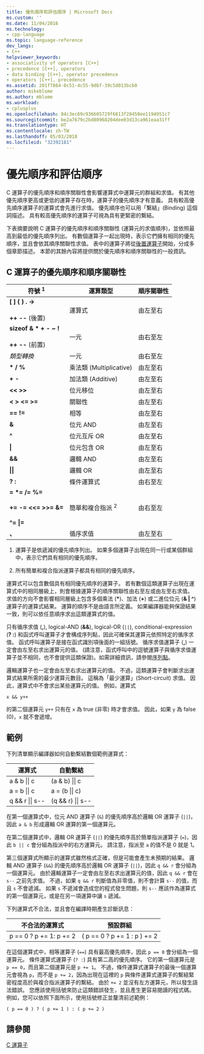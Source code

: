 ```yaml
---
title: 優先順序和評估順序 | Microsoft Docs
ms.custom: ''
ms.date: 11/04/2016
ms.technology:
- cpp-language
ms.topic: language-reference
dev_langs:
- C++
helpviewer_keywords:
- associativity of operators [C++]
- precedence [C++], operators
- data binding [C++], operator precedence
- operators [C++], precedence
ms.assetid: 201f7864-0c51-4c55-9d6f-39c5d013bcb0
author: mikeblome
ms.author: mblome
ms.workload:
- cplusplus
ms.openlocfilehash: 84c3ec69c936605729f6813f28450ee1194951c7
ms.sourcegitcommit: be2a7679c2bd80968204dee03d13ca961eaa31ff
ms.translationtype: HT
ms.contentlocale: zh-TW
ms.lasthandoff: 05/03/2018
ms.locfileid: "32392181"
---
```

# <a name="precedence-and-order-of-evaluation"></a>優先順序和評估順序
C 運算子的優先順序和順序關聯性會影響運算式中運算元的群組和求值。 有其他優先順序更高或更低的運算子存在時，運算子的優先順序才有意義。 具有較高優先順序運算子的運算式會先進行求值。 優先順序也可以用「繫結」(Binding) 這個詞描述。 具有較高優先順序的運算子可視為具有更緊密的繫結。  
  
 下表摘要說明 C 運算子的優先順序和順序關聯性 (運算元的求值順序)，並依照最高到最低的優先順序列出。 有數個運算子一起出現時，表示它們擁有相同的優先順序，並且會依其順序關聯性求值。 表中的運算子將從[後置運算子](../c-language/postfix-operators.md)開始，分成多個章節描述。 本節的其餘內容將提供關於優先順序和順序關聯性的一般資訊。  
  
## <a name="precedence-and-associativity-of-c-operators"></a>C 運算子的優先順序和順序關聯性  
  
|符號 <sup>1</sup>|運算類型|順序關聯性|  
|-------------|-----------------------|-------------------|  
|**\[ ] ( ) . ->**<br /><br />**++** **--** (後置)|運算式|由左至右|  
**sizeof & \* + - ~ !**<br /><br />**++ --** (前置)|一元|由右至左|  
|*類型轉換*|一元|由右至左|  
|**\* / %**|乘法類 (Multiplicative)|由左至右|  
|**+ -**|加法類 (Additive)|由左至右|  
|**\<\< >>**|位元移位|由左至右|  
|**\< > \<= >=**|關聯性|由左至右|  
|**== !=**|相等|由左至右|  
|**&**|位元 AND|由左至右|  
|**^**|位元互斥 OR|由左至右|  
|**&#124;**|位元包含 OR|由左至右|  
|**&&**|邏輯 AND|由左至右|  
|**&#124;&#124;**|邏輯 OR|由左至右|  
|**? :**|條件運算式|由右至左|  
|**= \*= /= %=**<br /><br /> **+= -= \<\<= >>= &=**<br /><br /> **^= &#124;=**|簡單和複合指派 <sup>2</sup>|由右至左|  
|**、**|循序求值|由左至右|  
  
 1. 運算子是依遞減的優先順序列出。 如果多個運算子出現在同一行或某個群組中，表示它們具有相同的優先順序。  
  
 2. 所有簡單和複合指派運算子都具有相同的優先順序。  
  
 運算式可以包含數個具有相同優先順序的運算子。 若有數個這類運算子出現在運算式中的相同層級上，則會根據運算子的順序關聯性由右至左或由左至右求值。 求值的方向不會影響相同層級上包含多個乘法 (**\***)、加法 (**+**) 或二進位位元 (**& &#124; ^**) 運算子的運算式結果。 運算的順序不是由語言所定義。 如果編譯器能夠保證結果一致，則可以依任意順序求出這類運算式的值。  
  
 只有循序求值 (**,**), logical-AND (**&&**), logical-OR (`||`), conditional-expression (**? :**) 和函式呼叫運算子才會構成序列點，因此可確保其運算元依照特定的循序求值。 函式呼叫運算子是接在函式識別項後面的一組括號。 循序求值運算子 (**,**) 一定會由左至右求出運算元的值。 (請注意，函式呼叫中的逗號運算子與循序求值運算子並不相同，也不會提供這類保證)。如需詳細資訊，請參閱[序列點](../c-language/c-sequence-points.md)。  
  
 邏輯運算子也一定會由左至右求出運算元的值。 不過，這類運算子會判斷求出運算式結果所需的最少運算元數目。 這稱為「最少運算」(Short-circuit) 求值。 因此，運算式中不會求出某些運算元的值。 例如，運算式  
  
`x && y++`  
  
 的第二個運算元 `y++` 只有在 `x` 為 true (非零) 時才會求值。 因此，如果 `y` 為 false (0)，`x` 就不會遞增。  
  
## <a name="examples"></a>範例
  
 下列清單顯示編譯器如何自動繫結數個範例運算式：  

|運算式|自動繫結|  
|----------------|-----------------------|  
|a & b &#124;&#124; c|(a & b) &#124;&#124; c|  
|a = b &#124;&#124; c|a = (b &#124;&#124; c)|  
|q && r &#124;&#124; s--|(q && r) &#124;&#124; s--|  

 在第一個運算式中，位元 AND 運算子 (`&`) 的優先順序高於邏輯 OR 運算子 (`||`)，因此 `a & b` 形成邏輯 OR 運算的第一個運算元。  
  
 在第二個運算式中，邏輯 OR 運算子 (`||`) 的優先順序高於簡單指派運算子 (`=`)，因此 `b || c` 會分組為指派中的右方運算元。 請注意，指派至 `a` 的值不是 0 就是 1。  
  
 第三個運算式所顯示的運算式雖然格式正確，但是可能會產生未預期的結果。 邏輯 AND 運算子 (`&&`) 的優先順序高於邏輯 OR 運算子 (`||`)，因此 `q && r` 會分組為一個運算元。 由於邏輯運算子一定會由左至右求出運算元的值，因此 `q && r` 會在 `s--` 之前先求值。 不過，如果 `q && r` 判斷值為非零值，則不會計算 `s--` 的值，而且 `s` 不會遞減。 如果 `s` 不遞減會造成您的程式發生問題，則 `s--` 應該作為運算式的第一個運算元，或是在另一項運算中讓 `s` 遞減。  
  
 下列運算式不合法，並且會在編譯時期產生診斷訊息：  
  
|不合法的運算式|預設群組|  
|------------------------|----------------------|  
|p == 0 ? p += 1: p += 2|( p == 0 ? p += 1 : p ) += 2|  
  
 在這個運算式中，相等運算子 (`==`) 具有最高優先順序，因此 `p == 0` 會分組為一個運算元。 條件運算式運算子 (`? :`) 具有第二高的優先順序。 它的第一個運算元是 `p == 0`，而且第二個運算元是 `p += 1`。 不過，條件運算式運算子的最後一個運算元會視為 `p`，而不是 `p += 2`，因為出現在這裡的 `p` 與條件運算式運算子的繫結緊密程度高於與複合指派運算子的繫結。 由於 `+= 2` 並沒有左方運算元，所以發生語法錯誤。 您應該使用括號來防止這類錯誤發生，並且產生更容易閱讀的程式碼。 例如，您可以依照下面所示，使用括號修正並釐清前述範例：  
  
`( p == 0 ) ? ( p += 1 ) : ( p += 2 )`  
  
## <a name="see-also"></a>請參閱  
 [C 運算子](../c-language/c-operators.md)
